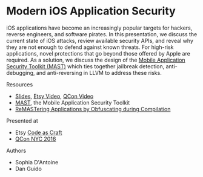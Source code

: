 # Modern iOS Application Security

iOS applications have become an increasingly popular targets for hackers, reverse engineers, and software pirates. In this presentation, we discuss the current state of iOS attacks, review available security APIs, and reveal why they are not enough to defend against known threats. For high-risk applications, novel protections that go beyond those offered by Apple are required. As a solution, we discuss the design of the [Mobile Application Security Toolkit (MAST)](https://www.trailofbits.com/products/#mast) which ties together jailbreak detection, anti-debugging, and anti-reversing in LLVM to address these risks.

Resources
* [Slides](/iOS%20Application%20Security/iOS%20Application%20Security_notes.pdf), [Etsy Video](http://original.livestream.com/etsycodeascraft/video?clipId=pla_d62e2a22-e7b8-4140-9b92-44c41c07c1cb), [QCon Video](https://www.infoq.com/presentations/ios-security)
* [MAST](https://www.appsecuritytoolkit.com/), the Mobile Application Security Toolkit
* [ReMASTering Applications by Obfuscating during Compilation](https://blog.trailofbits.com/2014/08/20/remastering-applications-by-obfuscating-during-compilation/)

Presented at
* Etsy [Code as Craft](https://codeascraft.com/speakers/sophia-dantoine-modern-application-security-for-ios/) 
* [QCon NYC 2016](https://www.infoq.com/presentations/ios-security)

Authors
* Sophia D'Antoine
* Dan Guido
